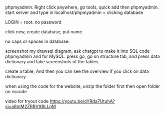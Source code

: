 phpmyadmin. 
Right click anywhere, go tools, quick add then phpmyadmin.
start server and type in localhost/phpmyadmin = clicking database

LOGIN = root. no password

click new, create database, put name.

no caps or spaces in database.

screenshot my drawsql diagram, ask chatgpt to make it into SQL code phpmyadmin and for MySQL. press go, go on structure tab, and press data dictionary and take screenshots of the tables.

create a table, And then you can see the overview if you click on data dictionary 

when using the code for the website, unzip the folder first then open folder on vscode

video for tryout code
https://youtu.be/oYRda7UtuhA?si=a8mM2ZRBVttBLLpM

